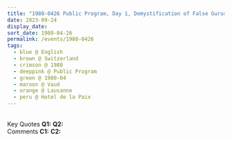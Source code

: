 ```yaml
---
title: "1980-0426 Public Program, Day 1, Demystification of False Gurus, Hotel de la Paix, Lausanne, Vaud, Switzerland"
date: 2023-09-24
display_date: 
sort_date: 1980-04-26
permalink: /events/1980-0426
tags:
  - blue @ English
  - brown @ Switzerland
  - crimson @ 1980
  - deeppink @ Public Program
  - green @ 1980-04
  - maroon @ Vaud
  - orange @ Lausanne
  - peru @ Hotel de la Paix
---
```


<br>

<wave-list>
  <list-title color="DarkSeaGreen" width="55">Key Quotes</list-title>
  <list-item color="BlanchedAlmond" width="280"><b>Q1:</b> <i></i></list-item>
  <list-item color="Lavender" width="280"><b>Q2:</b> <i></i></list-item>
</wave-list>

<br>

<wave-list>
  <list-title color="DarkSeaGreen" width="55">Comments</list-title>
  <list-item color="BlanchedAlmond" width="280"><b>C1:</b> <i></i></list-item>
  <list-item color="Lavender" width="280"><b>C2:</b> <i></i></list-item>
</wave-list>